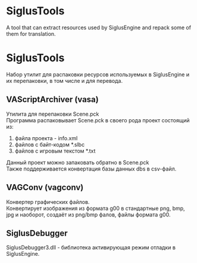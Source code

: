 # SiglusTools
A tool that can extract resources used by SiglusEngine and repack some of them for translation.

# SiglusTools
Набор утилит для распаковки ресурсов используемых в SiglusEngine и их перепаковки, в том числе и для перевода.

## VAScriptArchiver (vasa)
Утилита для перепаковки Scene.pck\
Программа распаковывает Scene.pck в своего рода проект состоящий из:
1. файла проекта - info.xml
2. файлов с байт-кодом \*.slbc
3. файлов с игровым текстом \*.txt

Данный проект можно запаковать обратно в Scene.pck\
Также поддерживается конвертация базы данных dbs в csv-файл.

## VAGConv (vagconv)
Конвертер графических файлов.\
Конвертирует изображения из формата g00 в стандартные png, bmp, jpg и наоборот, создаёт из png/bmp фалов, файлы формата g00.

## SiglusDebugger
SiglusDebugger3.dll - библиотека активирующая режим отладки в SiglusEngine.
